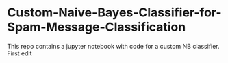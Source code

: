 # Custom-Naive-Bayes-Classifier-for-Spam-Message-Classification
This repo contains a jupyter notebook with code for a custom NB classifier. First edit

